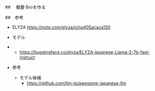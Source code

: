 ##　 概要
Broを作る

##　参考

- ELYZA
https://note.com/elyza/n/na405acaca130 

- モデル

- 
  - https://huggingface.co/elyza/ELYZA-japanese-Llama-2-7b-fast-instruct

- 参考
  - モデル候補
    - https://github.com/llm-jp/awesome-japanese-llm
